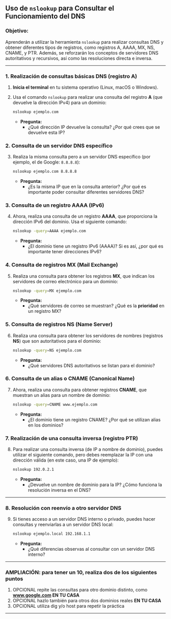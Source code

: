 

## **Uso de `nslookup` para Consultar el Funcionamiento del DNS**

### **Objetivo:**
Aprenderán a utilizar la herramienta `nslookup` para realizar consultas DNS y obtener diferentes tipos de registros, como registros A, AAAA, MX, NS, CNAME, y PTR. Además, se reforzarán los conceptos de servidores DNS autoritativos y recursivos, así como las resoluciones directa e inversa.

---

### **1. Realización de consultas básicas DNS (registro A)**

1. **Inicia el terminal** en tu sistema operativo (Linux, macOS o Windows).
2. Usa el comando `nslookup` para realizar una consulta del registro **A** (que devuelve la dirección IPv4) para un dominio:

   ```bash
   nslookup ejemplo.com
   ```

   - **Pregunta:**
     - ¿Qué dirección IP devuelve la consulta? ¿Por qué crees que se devuelve esta IP?

 ### **2. Consulta de un servidor DNS específico**

3. Realiza la misma consulta pero a un servidor DNS específico (por ejemplo, el de Google: `8.8.8.8`):

   ```bash
   nslookup ejemplo.com 8.8.8.8
   ```

   - **Pregunta:**
     - ¿Es la misma IP que en la consulta anterior? ¿Por qué es importante poder consultar diferentes servidores DNS?

### **3. Consulta de un registro AAAA (IPv6)**

4. Ahora, realiza una consulta de un registro **AAAA**, que proporciona la dirección IPv6 del dominio. Usa el siguiente comando:

   ```bash
   nslookup -query=AAAA ejemplo.com
   ```

   - **Pregunta:**
     - ¿El dominio tiene un registro IPv6 (AAAA)? Si es así, ¿por qué es importante tener direcciones IPv6?

### **4. Consulta de registros MX (Mail Exchange)**

5. Realiza una consulta para obtener los registros **MX**, que indican los servidores de correo electrónico para un dominio:

   ```bash
   nslookup -query=MX ejemplo.com
   ```

   - **Pregunta:**
     - ¿Qué servidores de correo se muestran? ¿Qué es la **prioridad** en un registro MX?

### **5. Consulta de registros NS (Name Server)**

6. Realiza una consulta para obtener los servidores de nombres (registros **NS**) que son autoritativos para el dominio:

   ```bash
   nslookup -query=NS ejemplo.com
   ```

   - **Pregunta:**
     - ¿Qué servidores DNS autoritativos se listan para el dominio?

### **6. Consulta de un alias o CNAME (Canonical Name)**

7. Ahora, realiza una consulta para obtener registros **CNAME**, que muestran un alias para un nombre de dominio:

   ```bash
   nslookup -query=CNAME www.ejemplo.com
   ```

   - **Pregunta:**
     - ¿El dominio tiene un registro CNAME? ¿Por qué se utilizan alias en los dominios?

### **7. Realización de una consulta inversa (registro PTR)**

8. Para realizar una consulta inversa (de IP a nombre de dominio), puedes utilizar el siguiente comando, pero debes reemplazar la IP con una dirección válida (en este caso, una IP de ejemplo):

   ```bash
   nslookup 192.0.2.1
   ```

   - **Pregunta:**
     - ¿Devuelve un nombre de dominio para la IP? ¿Cómo funciona la resolución inversa en el DNS?

---

### **8. Resolución con reenvío a otro servidor DNS**

9. Si tienes acceso a un servidor DNS interno o privado, puedes hacer consultas y reenviarlas a un servidor DNS local:

   ```bash
   nslookup ejemplo.local 192.168.1.1
   ```

   - **Pregunta:**
     - ¿Qué diferencias observas al consultar con un servidor DNS interno?

---

### **AMPLIACIÓN:** para tener un 10, realiza dos de los siguientes puntos

1. OPCIONAL repite las consultas para otro dominio distinto, como **www.google.com EN TU CASA**
2. OPCIONAL hazlo también para otros dos dominios reales **EN TU CASA**
3. OPCIONAL utiliza dig y/o host para repetir la práctica

---


